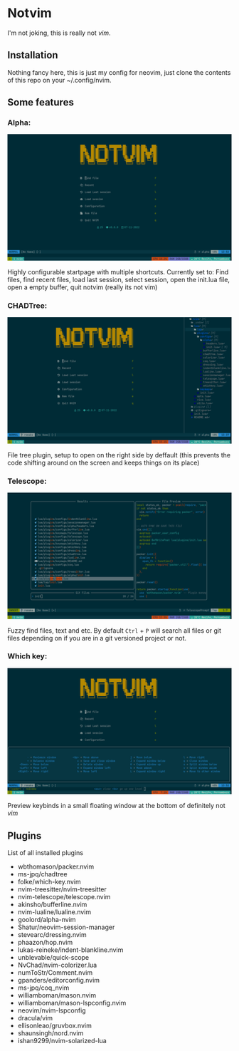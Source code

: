 # Notvim
I'm not joking, this is really not *vim*.

## Installation
Nothing fancy here, this is just my config for neovim, just clone the contents of this repo on your ~/.config/nvim.

## Some features

### Alpha:

![Screenshot](./.imgs/screenshot1.png)

Highly configurable startpage with multiple shortcuts.
Currently set to: Find files, find recent files, load last session, select session, open the init.lua file, open a empty buffer, quit notvim (really its not vim)

### CHADTree:

![Screenshot](./.imgs/screenshot2.png)

File tree plugin, setup to open on the right side by deffault (this prevents the code shifting around on the screen and keeps things on its place)

### Telescope:

![Screenshot](./.imgs/screenshot3.png)

Fuzzy find files, text and etc. By default `Ctrl` + `P` will search all files or git files depending on if you are in a git versioned project or not.

### Which key:

![Screenshot](./.imgs/screenshot4.png)

Preview keybinds in a small floating window at the bottom of definitely not *vim*

## Plugins
List of all installed plugins

- wbthomason/packer.nvim
- ms-jpq/chadtree
- folke/which-key.nvim
- nvim-treesitter/nvim-treesitter
- nvim-telescope/telescope.nvim
- akinsho/bufferline.nvim
- nvim-lualine/lualine.nvim
- goolord/alpha-nvim
- Shatur/neovim-session-manager
- stevearc/dressing.nvim
- phaazon/hop.nvim
- lukas-reineke/indent-blankline.nvim
- unblevable/quick-scope
- NvChad/nvim-colorizer.lua
- numToStr/Comment.nvim
- gpanders/editorconfig.nvim
- ms-jpq/coq_nvim
- williamboman/mason.nvim
- williamboman/mason-lspconfig.nvim
- neovim/nvim-lspconfig
- dracula/vim
- ellisonleao/gruvbox.nvim
- shaunsingh/nord.nvim
- ishan9299/nvim-solarized-lua
